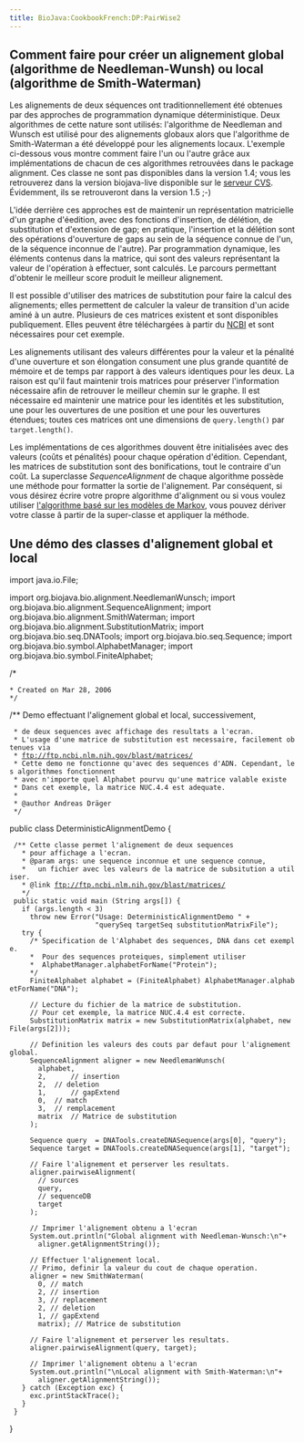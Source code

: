 ```yaml
---
title: BioJava:CookbookFrench:DP:PairWise2
---
```


Comment faire pour créer un alignement global (algorithme de Needleman-Wunsh) ou local (algorithme de Smith-Waterman)
---------------------------------------------------------------------------------------------------------------------

Les alignements de deux séquences ont traditionnellement été obtenues
par des approches de programmation dynamique déterministique. Deux
algorithmes de cette nature sont utilisés: l'algorithme de Needleman and
Wunsch est utilisé pour des alignements globaux alors que l'algorithme
de Smith-Waterman a été développé pour les alignements locaux. L'exemple
ci-dessous vous montre comment faire l'un ou l'autre grâce aux
implémentations de chacun de ces algorithmes retrouvées dans le package
alignment. Ces classe ne sont pas disponibles dans la version 1.4; vous
les retrouverez dans la version biojava-live disponible sur le [serveur
CVS](http://cvs.biojava.org). Évidemment, ils se retrouveront dans la
version 1.5 ;-)

L'idée derrière ces approches est de maintenir un représentation
matricielle d'un graphe d'éedition, avec des fonctions d'insertion, de
délétion, de substitution et d'extension de gap; en pratique,
l'insertion et la délétion sont des opérations d'ouverture de gaps au
sein de la séquence connue de l'un, de la séquence inconnue de l'autre).
Par programmation dynamique, les éléments contenus dans la matrice, qui
sont des valeurs représentant la valeur de l'opération à effectuer, sont
calculés. Le parcours permettant d'obtenir le meilleur score produit le
meilleur alignement.

Il est possible d'utiliser des matrices de substitution pour faire la
calcul des alignements; elles permettent de calculer la valeur de
transition d'un acide aminé à un autre. Plusieurs de ces matrices
existent et sont disponibles publiquement. Elles peuvent être
téléchargées à partir du
[NCBI](ftp://ftp.ncbi.nlm.nih.gov/blast/matrices/) et sont nécessaires
pour cet exemple.

Les alignements utilisant des valeurs différentes pour la valeur et la
pénalité d'une ouverture et son élongation consument une plus grande
quantité de mémoire et de temps par rapport à des valeurs identiques
pour les deux. La raison est qu'il faut maintenir trois matrices pour
préserver l'information nécessaire afin de retrouver le meilleur chemin
sur le graphe. Il est nécessaire ed maintenir une matrice pour les
identités et les substitution, une pour les ouvertures de une position
et une pour les ouvertures étendues; toutes ces matrices ont une
dimensions de `query.length()` par `target.length()`.

Les implémentations de ces algorithmes douvent être initialisées avec
des valeurs (coûts et pénalités) poour chaque opération d'édition.
Cependant, les matrices de substitution sont des bonifications, tout le
contraire d'un coût. La superclasse *SequenceAlignment* de chaque
algorithme possède une méthode pour formatter la sortie de l'alignement.
Par conséquent, si vous désirez écrire votre propre algorithme
d'alignment ou si vous voulez utiliser [l'algorithme basé sur les
modèles de Markov](BioJava:CookbookFrench:DP:PairWise "wikilink"), vous
pouvez dériver votre classe â partir de la super-classe et appliquer la
méthode.

Une démo des classes d'alignement global et local
-------------------------------------------------

<java> import java.io.File;

import org.biojava.bio.alignment.NeedlemanWunsch; import
org.biojava.bio.alignment.SequenceAlignment; import
org.biojava.bio.alignment.SmithWaterman; import
org.biojava.bio.alignment.SubstitutionMatrix; import
org.biojava.bio.seq.DNATools; import org.biojava.bio.seq.Sequence;
import org.biojava.bio.symbol.AlphabetManager; import
org.biojava.bio.symbol.FiniteAlphabet;

/\*

`* Created on Mar 28, 2006`  
`*/`

/\*\* Demo effectuant l'alignement global et local, successivement,

` * de deux sequences avec affichage des resultats a l'ecran. `  
` * L'usage d'une matrice de substitution est necessaire, facilement obtenues via`  
` * `[`ftp://ftp.ncbi.nlm.nih.gov/blast/matrices/`](ftp://ftp.ncbi.nlm.nih.gov/blast/matrices/)  
` * Cette demo ne fonctionne qu'avec des sequences d'ADN. Cependant, les algorithmes fonctionnent `  
` * avec n'importe quel Alphabet pourvu qu'une matrice valable existe `  
` * Dans cet exemple, la matrice NUC.4.4 est adequate.`  
` *`  
` * @author Andreas Dräger`  
` */`

public class DeterministicAlignmentDemo {

` /** Cette classe permet l'alignement de deux sequences `  
`   * pour affichage a l'ecran.`  
`   * @param args: une sequence inconnue et une sequence connue, `  
`   *   un fichier avec les valeurs de la matrice de subsitution a utiliser.`  
`   * @link `[`ftp://ftp.ncbi.nlm.nih.gov/blast/matrices/`](ftp://ftp.ncbi.nlm.nih.gov/blast/matrices/)  
`   */`  
` public static void main (String args[]) {`  
`   if (args.length < 3)`  
`     throw new Error("Usage: DeterministicAlignmentDemo " +`  
`                     "querySeq targetSeq substitutionMatrixFile");`  
`   try {`  
`     /* Specification de l'Alphabet des sequences, DNA dans cet exemple.`  
`     *  Pour des sequences proteiques, simplement utiliser`  
`     *  AlphabetManager.alphabetForName("Protein");`  
`     */      `  
`     FiniteAlphabet alphabet = (FiniteAlphabet) AlphabetManager.alphabetForName("DNA");`  
`     `  
`     // Lecture du fichier de la matrice de substitution. `  
`     // Pour cet exemple, la matrice NUC.4.4 est correcte.`  
`     SubstitutionMatrix matrix = new SubstitutionMatrix(alphabet, new File(args[2]));`  
`     `  
`     // Definition les valeurs des couts par defaut pour l'alignement global.`  
`     SequenceAlignment aligner = new NeedlemanWunsch( `  
`       alphabet, `  
`       2,      // insertion`  
`       2,  // deletion`  
`       1,      // gapExtend`  
`       0,  // match`  
`       3,  // remplacement`  
`       matrix  // Matrice de substitution`  
`     );`

`     Sequence query  = DNATools.createDNASequence(args[0], "query");`  
`     Sequence target = DNATools.createDNASequence(args[1], "target");`

`     // Faire l'alignement et perserver les resultats.`  
`     aligner.pairwiseAlignment(`  
`       // sources`  
`       query, `  
`       // sequenceDB`  
`       target`  
`     );`

`     // Imprimer l'alignement obtenu a l'ecran`  
`     System.out.println("Global alignment with Needleman-Wunsch:\n"+`  
`       aligner.getAlignmentString());    `  
`     `  
`     // Effectuer l'alignement local. `  
`     // Primo, definir la valeur du cout de chaque operation.`  
`     aligner = new SmithWaterman(`  
`       0, // match`  
`       2, // insertion`  
`       3, // replacement `  
`       2, // deletion`  
`       1, // gapExtend`  
`       matrix); // Matrice de substitution`

`     // Faire l'alignement et perserver les resultats.`  
`     aligner.pairwiseAlignment(query, target);`

`     // Imprimer l'alignement obtenu a l'ecran`  
`     System.out.println("\nLocal alignment with Smith-Waterman:\n"+`  
`       aligner.getAlignmentString());`  
`   } catch (Exception exc) {`  
`     exc.printStackTrace();`  
`   }`  
` }`

} </java>
